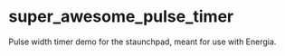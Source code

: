 super_awesome_pulse_timer
=========================

Pulse width timer demo for the staunchpad, meant for use with Energia.
